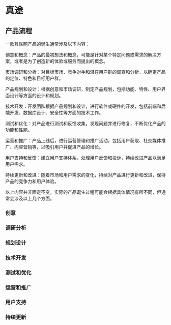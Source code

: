 # 真途

## 产品流程

一款互联网产品的诞生通常涉及以下内容：

创意和概念：产品的最初想法和概念，可能是针对某个特定问题或需求的解决方案，或者是为了创造新的体验或服务而提出的概念。

市场调研和分析：对目标市场、竞争对手和潜在用户群的调查和分析，以确定产品的定位、特色和目标用户群。

产品规划和设计：根据创意和市场调研，制定产品规划，包括功能、特性、用户界面设计等方面的设计和规划。

技术开发：开发团队根据产品规划和设计，进行软件或硬件的开发，包括前端和后端开发、数据库设计、安全性等方面的技术工作。

测试和优化：对产品进行测试和反馈收集，发现问题并进行修复，不断优化产品的功能和性能。

运营和推广：产品上线后，进行运营管理和推广活动，包括用户获取、社交媒体推广、内容营销等，以吸引用户并促进产品的增长。

用户支持和反馈：建立用户支持体系，处理用户反馈和投诉，持续改进产品以满足用户需求。

持续更新和改进：随着市场和用户需求的变化，持续对产品进行更新和改进，保持产品的竞争力和用户体验。

以上内容并非固定不变，实际的产品诞生过程可能会根据具体情况有所不同，但通常会涉及以上几个方面。

### 创意


### 调研分析


### 规划设计


### 技术开发


### 测试和优化


### 运营和推广


### 用户支持


### 持续更新


